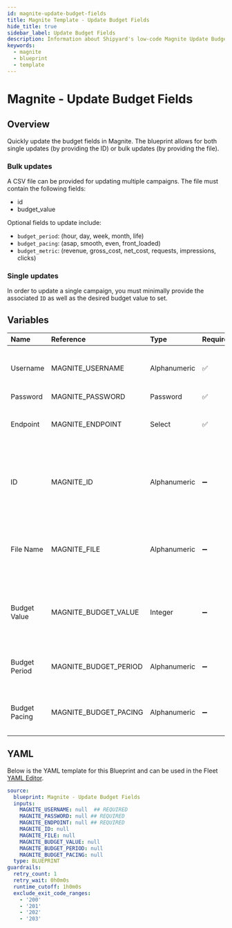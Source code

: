 ```yaml
---
id: magnite-update-budget-fields
title: Magnite Template - Update Budget Fields
hide_title: true
sidebar_label: Update Budget Fields
description: Information about Shipyard's low-code Magnite Update Budget Fields blueprint. Quickly update the budget fields in Magnite
keywords:
  - magnite
  - blueprint
  - template
---
```


# Magnite - Update Budget Fields



## Overview

Quickly update the budget fields in Magnite. The blueprint allows for both single updates (by providing the ID) or bulk updates (by providing the file). 

### Bulk updates
A CSV file can be provided for updating multiple campaigns. 
The file must contain the following fields:
- id
- budget_value

Optional fields to update include:
- `budget_period`: (hour, day, week, month, life)
- `budget_pacing`: (asap, smooth, even, front_loaded)
- `budget_metric`: (revenue, gross_cost, net_cost, requests, impressions, clicks)

### Single updates
In order to update a single campaign, you must minimally provide the associated `ID` as well as the desired budget value to set.


## Variables

| Name | Reference | Type | Required | Default | Options | Description             |
|:-----|:----------|:-----|:---------|:--------|:--------|:------------------------|
| Username | MAGNITE_USERNAME | Alphanumeric | :white_check_mark: | - | - | The username to authenticate with |
| Password | MAGNITE_PASSWORD | Password | :white_check_mark: | - | - | None |
| Endpoint | MAGNITE_ENDPOINT | Select | :white_check_mark: | - | Campaigns: `campaigns`<br></br><br></br> | None |
| ID | MAGNITE_ID | Alphanumeric | :heavy_minus_sign: | - | - | The ID of the associated item to update. Required for single updates |
| File Name | MAGNITE_FILE | Alphanumeric | :heavy_minus_sign: | - | - | The file that contains multiple ID's to update. Required for bulk updates |
| Budget Value | MAGNITE_BUDGET_VALUE | Integer | :heavy_minus_sign: | - | - | The new budget value to set. Required if performing a single update |
| Budget Period | MAGNITE_BUDGET_PERIOD | Alphanumeric | :heavy_minus_sign: | - | - | The optional budget period to set |
| Budget Pacing | MAGNITE_BUDGET_PACING | Alphanumeric | :heavy_minus_sign: | - | - | The optional budget pacing to set |




## YAML

Below is the YAML template for this Blueprint and can be used in the
Fleet [YAML Editor](../../reference/fleets/yaml-editor.md).

```yaml
source:
  blueprint: Magnite - Update Budget Fields
  inputs:
    MAGNITE_USERNAME: null  ## REQUIRED
    MAGNITE_PASSWORD: null ## REQUIRED
    MAGNITE_ENDPOINT: null ## REQUIRED
    MAGNITE_ID: null
    MAGNITE_FILE: null
    MAGNITE_BUDGET_VALUE: null
    MAGNITE_BUDGET_PERIOD: null
    MAGNITE_BUDGET_PACING: null
  type: BLUEPRINT
guardrails:
  retry_count: 1
  retry_wait: 0h0m0s
  runtime_cutoff: 1h0m0s
  exclude_exit_code_ranges:
    - '200'
    - '201'
    - '202'
    - '203'
 ```


